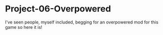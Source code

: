 # Project-06-Overpowered
I've seen people, myself included, begging for an overpowered mod for this game so here it is!
